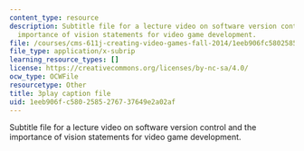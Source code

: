 ```yaml
---
content_type: resource
description: Subtitle file for a lecture video on software version control and the
  importance of vision statements for video game development.
file: /courses/cms-611j-creating-video-games-fall-2014/1eeb906fc5802585276737649e2a02af_2pfdTSZ-GUM.srt
file_type: application/x-subrip
learning_resource_types: []
license: https://creativecommons.org/licenses/by-nc-sa/4.0/
ocw_type: OCWFile
resourcetype: Other
title: 3play caption file
uid: 1eeb906f-c580-2585-2767-37649e2a02af
---
```

Subtitle file for a lecture video on software version control and the importance of vision statements for video game development.